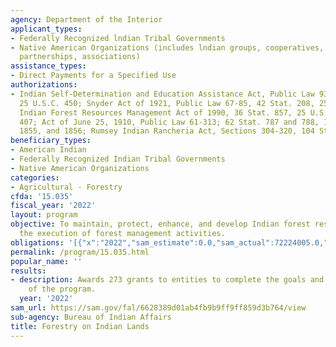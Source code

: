 ```yaml
---
agency: Department of the Interior
applicant_types:
- Federally Recognized lndian Tribal Governments
- Native American Organizations (includes lndian groups, cooperatives, corporations,
  partnerships, associations)
assistance_types:
- Direct Payments for a Specified Use
authorizations:
- Indian Self-Determination and Education Assistance Act, Public Law 93-638, as amended,
  25 U.S.C. 450; Snyder Act of 1921, Public Law 67-85, 42 Stat. 208, 25 U.S.C. 13;
  Indian Forest Resources Management Act of 1990, 36 Stat. 857, 25 U.S.C. 406 and
  407; Act of June 25, 1910, Public Law 61-313; 62 Stat. 787 and 788, 18 U.S.C. 1853,
  1855, and 1856; Rumsey Indian Rancheria Act, Sections 304-320, 104 Stat. 4531.
beneficiary_types:
- American Indian
- Federally Recognized Indian Tribal Governments
- Native American Organizations
categories:
- Agricultural - Forestry
cfda: '15.035'
fiscal_year: '2022'
layout: program
objective: To maintain, protect, enhance, and develop Indian forest resources through
  the execution of forest management activities.
obligations: '[{"x":"2022","sam_estimate":0.0,"sam_actual":72224005.0,"usa_spending_actual":146915260.22},{"x":"2023","sam_estimate":11337160.0,"sam_actual":0.0,"usa_spending_actual":105027272.69},{"x":"2024","sam_estimate":11500000.0,"sam_actual":0.0,"usa_spending_actual":0.0}]'
permalink: /program/15.035.html
popular_name: ''
results:
- description: Awards 273 grants to entities to complete the goals and objectives
    of the program.
  year: '2022'
sam_url: https://sam.gov/fal/6628389d01ab4fb9b9ff9ff859d3b764/view
sub-agency: Bureau of Indian Affairs
title: Forestry on Indian Lands
---
```

